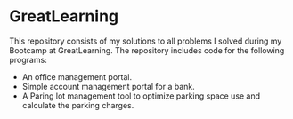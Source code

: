 # GreatLearning
This repository consists of my solutions to all problems I solved during my Bootcamp at GreatLearning.
The repository includes code for the following programs:
- An office management portal.
- Simple account management portal for a bank.
- A Paring lot management tool to optimize parking space use and calculate the parking charges.
